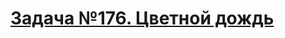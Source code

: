 # [Задача №176. Цветной дождь](http://informatics.mccme.ru/mod/statements/view3.php?id=259&chapterid=176#1)
